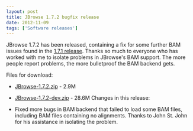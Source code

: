 ```yaml
---
layout: post
title: JBrowse 1.7.2 bugfix release
date: 2012-11-09
tags: ['Software releases']
---
```


JBrowse 1.7.2 has been released, containing a fix for some further BAM issues
found in the
[1.7.1 release](http://jbrowse.org/jbrowse-1-7-1-bugfix-release/ 'JBrowse 1.7.1 bugfix release').
Thanks so much to everyone who has worked with me to isolate problems in
JBrowse's BAM support. The more people report problems, the more bulletproof the
BAM backend gets.

Files for download:

- [JBrowse-1.7.2.zip](/wordpress/wp-content/plugins/download-monitor/download.php?id=29 'download JBrowse-1.7.2.zip') -
  2.9M
- [JBrowse-1.7.2-dev.zip](http://jbrowse.org/wordpress/wp-content/plugins/download-monitor/download.php?id=30 'download JBrowse-1.7.2-dev.zip') -
  28.6M Changes in this release:

- Fixed more bugs in BAM backend that failed to load some BAM files, including
  BAM files containing no alignments. Thanks to John St. John for his assistance
  in isolating the problem.
